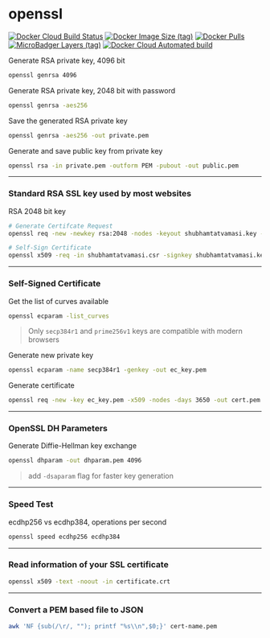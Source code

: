 # openssl

[![Docker Cloud Build Status](https://img.shields.io/docker/cloud/build/shubhamtatvamasi/openssl)](https://hub.docker.com/r/shubhamtatvamasi/openssl)
[![Docker Image Size (tag)](https://img.shields.io/docker/image-size/shubhamtatvamasi/openssl/latest)](https://hub.docker.com/r/shubhamtatvamasi/openssl)
[![Docker Pulls](https://img.shields.io/docker/pulls/shubhamtatvamasi/openssl)](https://hub.docker.com/r/shubhamtatvamasi/openssl)
[![MicroBadger Layers (tag)](https://img.shields.io/microbadger/layers/shubhamtatvamasi/openssl/latest)](https://hub.docker.com/r/shubhamtatvamasi/openssl)
[![Docker Cloud Automated build](https://img.shields.io/docker/cloud/automated/shubhamtatvamasi/openssl)](https://hub.docker.com/r/shubhamtatvamasi/openssl)

Generate RSA private key, 4096 bit
```bash
openssl genrsa 4096
```

Generate RSA private key, 2048 bit with password
```bash
openssl genrsa -aes256
```

Save the generated RSA private key
```bash
openssl genrsa -aes256 -out private.pem
```

Generate and save public key from private key
```bash
openssl rsa -in private.pem -outform PEM -pubout -out public.pem
```
---

### Standard RSA SSL key used by most websites

RSA 2048 bit key
```bash
# Generate Certifcate Request
openssl req -new -newkey rsa:2048 -nodes -keyout shubhamtatvamasi.key -out shubhamtatvamasi.csr

# Self-Sign Certificate
openssl x509 -req -in shubhamtatvamasi.csr -signkey shubhamtatvamasi.key -out shubhamtatvamasi.crt -days 365
```
---

### Self-Signed Certificate

Get the list of curves available
```bash
openssl ecparam -list_curves
```
> Only `secp384r1` and `prime256v1` keys are compatible with modern browsers

Generate new private key
```bash
openssl ecparam -name secp384r1 -genkey -out ec_key.pem
```

Generate certificate
```bash
openssl req -new -key ec_key.pem -x509 -nodes -days 3650 -out cert.pem
```
---

### OpenSSL DH Parameters

Generate Diffie-Hellman key exchange
```bash
openssl dhparam -out dhparam.pem 4096
```
> add `-dsaparam` flag for faster key generation
---

### Speed Test

ecdhp256 vs ecdhp384, operations per second
```bash
openssl speed ecdhp256 ecdhp384
```
---

### Read information of your SSL certificate

```bash
openssl x509 -text -noout -in certificate.crt
```
---

### Convert a PEM based file to JSON

```bash
awk 'NF {sub(/\r/, ""); printf "%s\\n",$0;}' cert-name.pem
```
